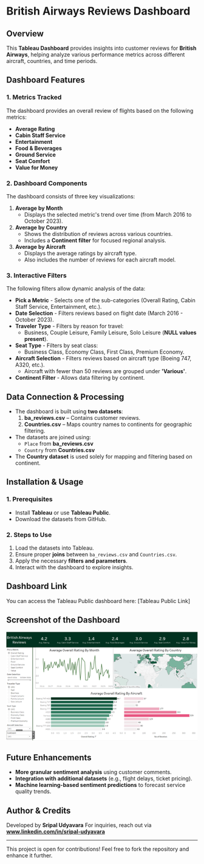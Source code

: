 # British Airways Reviews Dashboard

## Overview
This **Tableau Dashboard** provides insights into customer reviews for **British Airways**, helping analyze various performance metrics across different aircraft, countries, and time periods.

## **Dashboard Features**
### **1. Metrics Tracked**
The dashboard provides an overall review of flights based on the following metrics:
- **Average Rating**
- **Cabin Staff Service**
- **Entertainment**
- **Food & Beverages**
- **Ground Service**
- **Seat Comfort**
- **Value for Money**

### **2. Dashboard Components**
The dashboard consists of three key visualizations:
1. **Average <Parameter> by Month**
   - Displays the selected metric's trend over time (from March 2016 to October 2023).
2. **Average <Parameter> by Country**
   - Shows the distribution of reviews across various countries.
   - Includes a **Continent filter** for focused regional analysis.
3. **Average <Parameter> by Aircraft**
   - Displays the average ratings by aircraft type.
   - Also includes the number of reviews for each aircraft model.

### **3. Interactive Filters**
The following filters allow dynamic analysis of the data:
- **Pick a Metric** - Selects one of the sub-categories (Overall Rating, Cabin Staff Service, Entertainment, etc.).
- **Date Selection** - Filters reviews based on flight date (March 2016 - October 2023).
- **Traveler Type** - Filters by reason for travel:
  - Business, Couple Leisure, Family Leisure, Solo Leisure (**NULL values present**).
- **Seat Type** - Filters by seat class:
  - Business Class, Economy Class, First Class, Premium Economy.
- **Aircraft Selection** - Filters reviews based on aircraft type (Boeing 747, A320, etc.).
  - Aircraft with fewer than 50 reviews are grouped under **'Various'**.
- **Continent Filter** - Allows data filtering by continent.

## **Data Connection & Processing**
- The dashboard is built using **two datasets**:
  1. **ba_reviews.csv** – Contains customer reviews.
  2. **Countries.csv** – Maps country names to continents for geographic filtering.
- The datasets are joined using:
  - `Place` from **ba_reviews.csv**
  - `Country` from **Countries.csv**
- The **Country dataset** is used solely for mapping and filtering based on continent.

## **Installation & Usage**
### **1. Prerequisites**
- Install **Tableau** or use **Tableau Public**.
- Download the datasets from GitHub.

### **2. Steps to Use**
1. Load the datasets into Tableau.
2. Ensure proper **joins** between `ba_reviews.csv` and `Countries.csv`.
3. Apply the necessary **filters and parameters**.
4. Interact with the dashboard to explore insights.

## **Dashboard Link**
You can access the Tableau Public dashboard here: [Tableau Public Link]

## **Screenshot of the Dashboard**
![Dashboard View](Dashboard_View.png)

## **Future Enhancements**
- **More granular sentiment analysis** using customer comments.
- **Integration with additional datasets** (e.g., flight delays, ticket pricing).
- **Machine learning-based sentiment predictions** to forecast service quality trends.

## **Author & Credits**
Developed by **Sripal Udyavara**
For inquiries, reach out via **www.linkedin.com/in/sripal-udyavara**

---
This project is open for contributions! Feel free to fork the repository and enhance it further.

